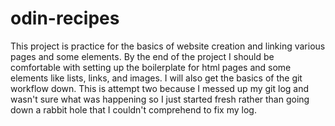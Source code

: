 # odin-recipes

This project is practice for the basics of website creation and linking various pages and some elements. By the end of the project I should be comfortable with setting up the boilerplate for html pages and some elements like lists, links, and images. I will also get the basics of the git workflow down. This is attempt two because I messed up my git log and wasn't sure what was happening so I just started fresh rather than going down a rabbit hole that I couldn't comprehend to fix my log. 